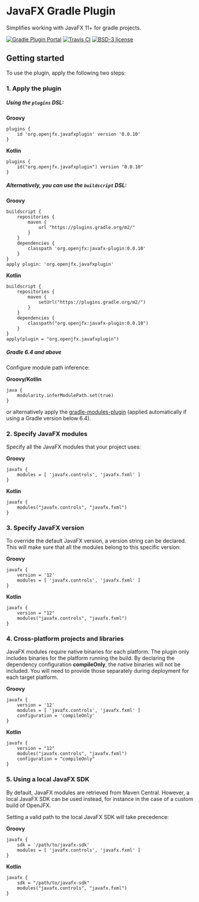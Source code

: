 # JavaFX Gradle Plugin

Simplifies working with JavaFX 11+ for gradle projects.

[![Gradle Plugin Portal](https://img.shields.io/maven-metadata/v/https/plugins.gradle.org/m2/org/openjfx/javafxplugin/org.openjfx.javafxplugin.gradle.plugin/maven-metadata.xml.svg?label=Gradle%20Plugin)](https://plugins.gradle.org/plugin/org.openjfx.javafxplugin)
[![Travis CI](https://api.travis-ci.com/openjfx/javafx-gradle-plugin.svg?branch=master)](https://travis-ci.com/openjfx/javafx-gradle-plugin)
[![BSD-3 license](https://img.shields.io/badge/license-BSD--3-%230778B9.svg)](https://opensource.org/licenses/BSD-3-Clause)

## Getting started

To use the plugin, apply the following two steps:

### 1. Apply the plugin

##### Using the `plugins` DSL:

**Groovy**

    plugins {
        id 'org.openjfx.javafxplugin' version '0.0.10'
    }

**Kotlin**

    plugins {
        id("org.openjfx.javafxplugin") version "0.0.10"
    }

##### Alternatively, you can use the `buildscript` DSL:

**Groovy**

    buildscript {
        repositories {
            maven {
                url "https://plugins.gradle.org/m2/"
            }
        }
        dependencies {
            classpath 'org.openjfx:javafx-plugin:0.0.10'
        }
    }
    apply plugin: 'org.openjfx.javafxplugin'

**Kotlin**

    buildscript {
        repositories {
            maven {
                setUrl("https://plugins.gradle.org/m2/")
            }
        }
        dependencies {
            classpath("org.openjfx:javafx-plugin:0.0.10")
        }
    }
    apply(plugin = "org.openjfx.javafxplugin")

##### Gradle 6.4 and above

Configure module path inference:

**Groovy/Kotlin**

    java {
        modularity.inferModulePath.set(true)
    }

or alternatively apply the [gradle-modules-plugin](https://github.com/java9-modularity/gradle-modules-plugin) (applied automatically if using a Gradle version below 6.4).



### 2. Specify JavaFX modules

Specify all the JavaFX modules that your project uses:

**Groovy**

    javafx {
        modules = [ 'javafx.controls', 'javafx.fxml' ]
    }

**Kotlin**

    javafx {
        modules("javafx.controls", "javafx.fxml")
    }
    
### 3. Specify JavaFX version

To override the default JavaFX version, a version string can be declared.
This will make sure that all the modules belong to this specific version:

**Groovy**

    javafx {
        version = '12'
        modules = [ 'javafx.controls', 'javafx.fxml' ]
    }

**Kotlin**

    javafx {
        version = "12"
        modules("javafx.controls", "javafx.fxml")
    }

### 4. Cross-platform projects and libraries

JavaFX modules require native binaries for each platform. The plugin only
includes binaries for the platform running the build. By declaring the 
dependency configuration **compileOnly**, the native binaries will not be 
included. You will need to provide those separately during deployment for 
each target platform.

**Groovy**

    javafx {
        version = '12'
        modules = [ 'javafx.controls', 'javafx.fxml' ]
        configuration = 'compileOnly'
    }

**Kotlin**

    javafx {
        version = "12"
        modules("javafx.controls", "javafx.fxml")
        configuration = "compileOnly"
    }

### 5. Using a local JavaFX SDK

By default, JavaFX modules are retrieved from Maven Central. 
However, a local JavaFX SDK can be used instead, for instance in the case of 
a custom build of OpenJFX.

Setting a valid path to the local JavaFX SDK will take precedence:

**Groovy**

    javafx {
        sdk = '/path/to/javafx-sdk'
        modules = [ 'javafx.controls', 'javafx.fxml' ]
    }

**Kotlin**

    javafx {
        sdk = "/path/to/javafx-sdk"
        modules("javafx.controls", "javafx.fxml")
    }